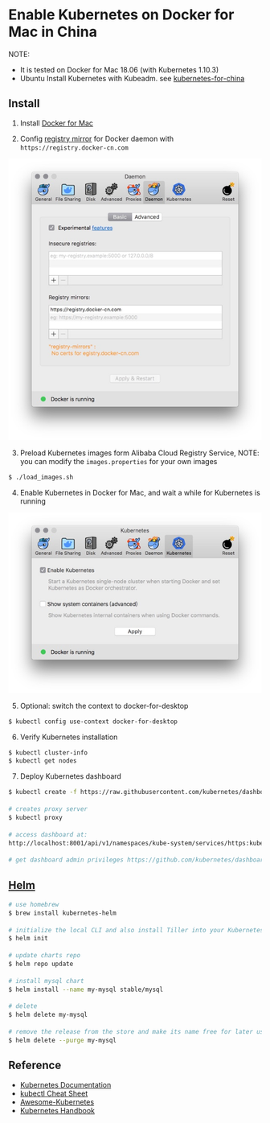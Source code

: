 # Enable Kubernetes on Docker for Mac in China

NOTE: 
 - It is tested on Docker for Mac 18.06 (with Kubernetes 1.10.3)
 - Ubuntu Install Kubernetes with Kubeadm. see [kubernetes-for-china](https://github.com/maguowei/kubernetes-for-china)

## Install

1. Install [Docker for Mac](https://docs.docker.com/docker-for-mac/install/)

2. Config [registry mirror](https://www.docker-cn.com/registry-mirror) for Docker daemon with ```https://registry.docker-cn.com```

![mirror](./image/mirror.jpg)


3. Preload Kubernetes images form Alibaba Cloud Registry Service, NOTE: you can modify the ```images.properties``` for your own images

```bash
$ ./load_images.sh
```

4. Enable Kubernetes in Docker for Mac, and wait a while for Kubernetes is running

![k8s](./image/k8s.jpg)

5. Optional: switch the context to docker-for-desktop

```bash
$ kubectl config use-context docker-for-desktop
```

6. Verify Kubernetes installation

```bash
$ kubectl cluster-info
$ kubectl get nodes
```

7. Deploy Kubernetes dashboard

```bash
$ kubectl create -f https://raw.githubusercontent.com/kubernetes/dashboard/master/src/deploy/recommended/kubernetes-dashboard.yaml

# creates proxy server
$ kubectl proxy

# access dashboard at:
http://localhost:8001/api/v1/namespaces/kube-system/services/https:kubernetes-dashboard:/proxy/.

# get dashboard admin privileges https://github.com/kubernetes/dashboard/wiki/Access-control#admin-privileges
```

## [Helm](https://helm.sh/)

```bash
# use homebrew
$ brew install kubernetes-helm

# initialize the local CLI and also install Tiller into your Kubernetes cluster
$ helm init

# update charts repo
$ helm repo update

# install mysql chart
$ helm install --name my-mysql stable/mysql

# delete
$ helm delete my-mysql

# remove the release from the store and make its name free for later use
$ helm delete --purge my-mysql
```

## Reference

- [Kubernetes Documentation](https://kubernetes.io/docs/home/)
- [kubectl Cheat Sheet](https://kubernetes.io/docs/reference/kubectl/cheatsheet/)
- [Awesome-Kubernetes](https://github.com/ramitsurana/awesome-kubernetes)
- [Kubernetes Handbook](https://github.com/rootsongjc/kubernetes-handbook)

